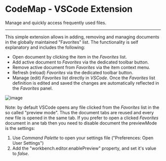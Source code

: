 # CodeMap - VSCode Extension

Manage and quickly access frequently used files. 
<hr/>

This simple extension allows in adding, removing and managing documents in the globally maintained "Favorites" list. The functionality is self explanatory and includes the following:

* Open document by clicking the item in the _Favorites_ list.
* Add active document to _Favorites_ via the dedicated toolbar button.
* Remove active document from _Favorites_ via the item context menu.
* Refresh (reload) _Favorites_ via the dedicated toolbar button.
* Manage (edit) _Favorites_ list directly in _VSCode_. Once the _Favorites_ list definition is edited and saved the changes are automatically reflected in the _Favorites_ panel.

![image](https://raw.githubusercontent.com/oleg-shilo/Favorites.vscode/master/resources/images/favorites_vscode.gif)

Note: by default VSCode opens any file clicked from the  _Favorites_ list in the so called "preview mode". Thus the document tabs are reused and every new file is opened in the same tab. If you prefer to open a clicked _Favorites_ document in ane tab then you need to disable document the previewMode is the settings:
1. Use _Command Palette_ to open your settings file ("Preferences: Open User Settings")
2. Add the "workbench.editor.enablePreview" property, and set it's value to _false_. 

